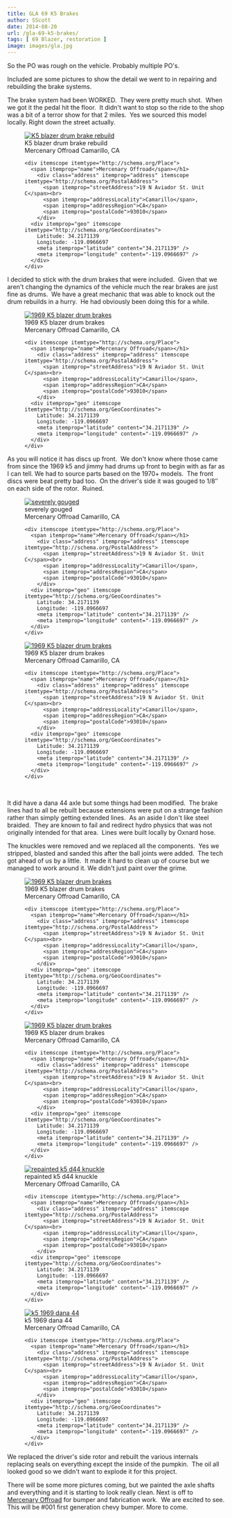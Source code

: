 ```yaml
---
title: GLA 69 K5 Brakes
author: SScott
date: 2014-08-20
url: /gla-69-k5-brakes/
tags: [ 69 Blazer, restoration ]
image: images/gla.jpg
---
```

So the PO was rough on the vehicle. Probably multiple PO's.

Included are some pictures to show the detail we went to in repairing and rebuilding the brake systems.

The brake system had been WORKED.  They were pretty much shot.  When we got it the pedal hit the floor.  It didn't want to stop so the ride to the shop was a bit of a terror show for that 2 miles.  Yes we sourced this model locally. Right down the street actually.

<figure itemprop="associatedMedia" itemscope itemtype="http://schema.org/ImageObject">
    <a href="http://img.scotttactical.com/images/legacy/generalleeanne/IMG_0113.jpg" itemprop="contentUrl" data-size="1200x800">
    <img src="http://img.scotttactical.com/images/legacy/generalleeanne/thumbs/thumbs_IMG_0113.jpg" itemprop="thumbnail" alt="K5 blazer drum brake rebuild" />
    </a>
    <figcaption itemprop="caption description">K5 blazer drum brake rebuild</figcaption>
    <span itemprop="author">Mercenary Offroad</span>
    <span itemprop="contentLocation">Camarillo, CA</span>

    <div itemscope itemtype="http://schema.org/Place">
      <span itemprop="name">Mercenary Offroad</span></h1>
        <div class="address" itemprop="address" itemscope itemtype="http://schema.org/PostalAddress">
          <span itemprop="streetAddress">19 N Aviador St. Unit C</span><br>
          <span itemprop="addressLocality">Camarillo</span>,
          <span itemprop="addressRegion">CA</span>
          <span itemprop="postalCode">93010</span>
        </div>
      <div itemprop="geo" itemscope itemtype="http://schema.org/GeoCoordinates">
        Latitude: 34.2171139
        Longitude: -119.0966697
        <meta itemprop="latitude" content="34.2171139" />
        <meta itemprop="longitude" content="-119.0966697" />
      </div>
    </div>
</figure>


I decided to stick with the drum brakes that were included.  Given that we aren't changing the dynamics of the vehicle much the rear brakes are just fine as drums.  We have a great mechanic that was able to knock out the drum rebuilds in a hurry.  He had obviously been doing this for a while.


<figure itemprop="associatedMedia" itemscope itemtype="http://schema.org/ImageObject">
    <a href="http://img.scotttactical.com/images/legacy/generalleeanne/IMG_3736.jpg" itemprop="contentUrl" data-size="1200x800">
    <img src="http://img.scotttactical.com/images/legacy/generalleeanne/thumbs/thumbs_IMG_3736.jpg" itemprop="thumbnail" alt="1969 K5 blazer drum brakes" />
    </a>
    <figcaption itemprop="caption description">1969 K5 blazer drum brakes</figcaption>
    <span itemprop="author">Mercenary Offroad</span>
    <span itemprop="contentLocation">Camarillo, CA</span>

    <div itemscope itemtype="http://schema.org/Place">
      <span itemprop="name">Mercenary Offroad</span></h1>
        <div class="address" itemprop="address" itemscope itemtype="http://schema.org/PostalAddress">
          <span itemprop="streetAddress">19 N Aviador St. Unit C</span><br>
          <span itemprop="addressLocality">Camarillo</span>,
          <span itemprop="addressRegion">CA</span>
          <span itemprop="postalCode">93010</span>
        </div>
      <div itemprop="geo" itemscope itemtype="http://schema.org/GeoCoordinates">
        Latitude: 34.2171139
        Longitude: -119.0966697
        <meta itemprop="latitude" content="34.2171139" />
        <meta itemprop="longitude" content="-119.0966697" />
      </div>
    </div>

</figure>


As you will notice it has discs up front.  We don't know where those came from since the 1969 k5 and jimmy had drums up front to begin with as far as I can tell. We had to source parts based on the 1970+ models.  The front discs were beat pretty bad too.  On the driver's side it was gouged to 1/8&#8243; on each side of the rotor.  Ruined.

<figure itemprop="associatedMedia" itemscope itemtype="http://schema.org/ImageObject">
    <a href="http://img.scotttactical.com/images/legacy/generalleeanne/IMG_3768.jpg" itemprop="contentUrl" data-size="1200x800">
    <img src="http://img.scotttactical.com/images/legacy/generalleeanne/thumbs/thumbs_IMG_3768.jpg" itemprop="thumbnail" alt="severely gouged" />
    </a>
    <figcaption itemprop="caption description">severely gouged</figcaption>
    <span itemprop="author">Mercenary Offroad</span>
    <span itemprop="contentLocation">Camarillo, CA</span>

    <div itemscope itemtype="http://schema.org/Place">
      <span itemprop="name">Mercenary Offroad</span></h1>
        <div class="address" itemprop="address" itemscope itemtype="http://schema.org/PostalAddress">
          <span itemprop="streetAddress">19 N Aviador St. Unit C</span><br>
          <span itemprop="addressLocality">Camarillo</span>,
          <span itemprop="addressRegion">CA</span>
          <span itemprop="postalCode">93010</span>
        </div>
      <div itemprop="geo" itemscope itemtype="http://schema.org/GeoCoordinates">
        Latitude: 34.2171139
        Longitude: -119.0966697
        <meta itemprop="latitude" content="34.2171139" />
        <meta itemprop="longitude" content="-119.0966697" />
      </div>
    </div>

</figure>

<figure itemprop="associatedMedia" itemscope itemtype="http://schema.org/ImageObject">
    <a href="http://img.scotttactical.com/images/legacy/generalleeanne/IMG_3767.jpg" itemprop="contentUrl" data-size="1200x800">
    <img src="http://img.scotttactical.com/images/legacy/generalleeanne/thumbs/thumbs_IMG_3767.jpg" itemprop="thumbnail" alt="1969 K5 blazer drum brakes" />
    </a>
    <figcaption itemprop="caption description">1969 K5 blazer drum brakes</figcaption>
    <span itemprop="author">Mercenary Offroad</span>
    <span itemprop="contentLocation">Camarillo, CA</span>

    <div itemscope itemtype="http://schema.org/Place">
      <span itemprop="name">Mercenary Offroad</span></h1>
        <div class="address" itemprop="address" itemscope itemtype="http://schema.org/PostalAddress">
          <span itemprop="streetAddress">19 N Aviador St. Unit C</span><br>
          <span itemprop="addressLocality">Camarillo</span>,
          <span itemprop="addressRegion">CA</span>
          <span itemprop="postalCode">93010</span>
        </div>
      <div itemprop="geo" itemscope itemtype="http://schema.org/GeoCoordinates">
        Latitude: 34.2171139
        Longitude: -119.0966697
        <meta itemprop="latitude" content="34.2171139" />
        <meta itemprop="longitude" content="-119.0966697" />
      </div>
    </div>

</figure>
&nbsp;

It did have a dana 44 axle but some things had been modified.  The brake lines had to all be rebuilt because extensions were put on a strange fashion rather than simply getting extended lines.  As an aside I don't like steel braided.  They are known to fail and redirect hydro physics that was not originally intended for that area.  Lines were built locally by Oxnard hose.

The knuckles were removed and we replaced all the components.  Yes we stripped, blasted and sanded this after the ball joints were added.  The tech got ahead of us by a little.  It made it hard to clean up of course but we managed to work around it. We didn't just paint over the grime.

<figure itemprop="associatedMedia" itemscope itemtype="http://schema.org/ImageObject">
    <a href="http://img.scotttactical.com/images/legacy/generalleeanne/IMG_0128.jpg" itemprop="contentUrl" data-size="1200x800">
    <img src="http://img.scotttactical.com/images/legacy/generalleeanne/thumbs/thumbs_IMG_0128.jpg" itemprop="thumbnail" alt="1969 K5 blazer drum brakes" />
    </a>
    <figcaption itemprop="caption description">1969 K5 blazer drum brakes</figcaption>
    <span itemprop="author">Mercenary Offroad</span>
    <span itemprop="contentLocation">Camarillo, CA</span>

    <div itemscope itemtype="http://schema.org/Place">
      <span itemprop="name">Mercenary Offroad</span></h1>
        <div class="address" itemprop="address" itemscope itemtype="http://schema.org/PostalAddress">
          <span itemprop="streetAddress">19 N Aviador St. Unit C</span><br>
          <span itemprop="addressLocality">Camarillo</span>,
          <span itemprop="addressRegion">CA</span>
          <span itemprop="postalCode">93010</span>
        </div>
      <div itemprop="geo" itemscope itemtype="http://schema.org/GeoCoordinates">
        Latitude: 34.2171139
        Longitude: -119.0966697
        <meta itemprop="latitude" content="34.2171139" />
        <meta itemprop="longitude" content="-119.0966697" />
      </div>
    </div>

</figure>

<figure itemprop="associatedMedia" itemscope itemtype="http://schema.org/ImageObject">
    <a href="http://img.scotttactical.com/images/legacy/generalleeanne/IMG_0122.jpg" itemprop="contentUrl" data-size="1200x800">
    <img src="http://img.scotttactical.com/images/legacy/generalleeanne/thumbs/thumbs_IMG_0122.jpg" itemprop="thumbnail" alt="1969 K5 blazer drum brakes" />
    </a>
    <figcaption itemprop="caption description">1969 K5 blazer drum brakes</figcaption>
    <span itemprop="author">Mercenary Offroad</span>
    <span itemprop="contentLocation">Camarillo, CA</span>

    <div itemscope itemtype="http://schema.org/Place">
      <span itemprop="name">Mercenary Offroad</span></h1>
        <div class="address" itemprop="address" itemscope itemtype="http://schema.org/PostalAddress">
          <span itemprop="streetAddress">19 N Aviador St. Unit C</span><br>
          <span itemprop="addressLocality">Camarillo</span>,
          <span itemprop="addressRegion">CA</span>
          <span itemprop="postalCode">93010</span>
        </div>
      <div itemprop="geo" itemscope itemtype="http://schema.org/GeoCoordinates">
        Latitude: 34.2171139
        Longitude: -119.0966697
        <meta itemprop="latitude" content="34.2171139" />
        <meta itemprop="longitude" content="-119.0966697" />
      </div>
    </div>

</figure>


<figure itemprop="associatedMedia" itemscope itemtype="http://schema.org/ImageObject">
    <a href="http://img.scotttactical.com/images/legacy/generalleeanne/IMG_0131.jpg" itemprop="contentUrl" data-size="1200x800">
    <img src="http://img.scotttactical.com/images/legacy/generalleeanne/thumbs/thumbs_IMG_0131.jpg" itemprop="thumbnail" alt="repainted k5 d44 knuckle" />
    </a>
    <figcaption itemprop="caption description">repainted k5 d44 knuckle</figcaption>
    <span itemprop="author">Mercenary Offroad</span>
    <span itemprop="contentLocation">Camarillo, CA</span>

    <div itemscope itemtype="http://schema.org/Place">
      <span itemprop="name">Mercenary Offroad</span></h1>
        <div class="address" itemprop="address" itemscope itemtype="http://schema.org/PostalAddress">
          <span itemprop="streetAddress">19 N Aviador St. Unit C</span><br>
          <span itemprop="addressLocality">Camarillo</span>,
          <span itemprop="addressRegion">CA</span>
          <span itemprop="postalCode">93010</span>
        </div>
      <div itemprop="geo" itemscope itemtype="http://schema.org/GeoCoordinates">
        Latitude: 34.2171139
        Longitude: -119.0966697
        <meta itemprop="latitude" content="34.2171139" />
        <meta itemprop="longitude" content="-119.0966697" />
      </div>
    </div>

</figure>

<figure itemprop="associatedMedia" itemscope itemtype="http://schema.org/ImageObject">
    <a href="http://img.scotttactical.com/images/legacy/generalleeanne/IMG_0104.jpg" itemprop="contentUrl" data-size="1200x800">
    <img src="http://img.scotttactical.com/images/legacy/generalleeanne/thumbs/thumbs_IMG_0104.jpg" itemprop="thumbnail" alt="k5 1969 dana 44" />
    </a>
    <figcaption itemprop="caption description">k5 1969 dana 44</figcaption>
    <span itemprop="author">Mercenary Offroad</span>
    <span itemprop="contentLocation">Camarillo, CA</span>

    <div itemscope itemtype="http://schema.org/Place">
      <span itemprop="name">Mercenary Offroad</span></h1>
        <div class="address" itemprop="address" itemscope itemtype="http://schema.org/PostalAddress">
          <span itemprop="streetAddress">19 N Aviador St. Unit C</span><br>
          <span itemprop="addressLocality">Camarillo</span>,
          <span itemprop="addressRegion">CA</span>
          <span itemprop="postalCode">93010</span>
        </div>
      <div itemprop="geo" itemscope itemtype="http://schema.org/GeoCoordinates">
        Latitude: 34.2171139
        Longitude: -119.0966697
        <meta itemprop="latitude" content="34.2171139" />
        <meta itemprop="longitude" content="-119.0966697" />
      </div>
    </div>
</figure>


We replaced the driver's side rotor and rebuilt the various internals replacing seals on everything except the inside of the pumpkin.  The oil all looked good so we didn't want to explode it for this project.

There will be some more pictures coming, but we painted the axle shafts and everything and it is starting to look really clean. Next is off to <a title="Mercenary Offroad" href="http://mercenaryoffroad.com" target="_blank">Mercenary Offroad</a> for bumper and fabrication work.  We are excited to see. This will be #001 first generation chevy bumper. More to come.

&nbsp;
